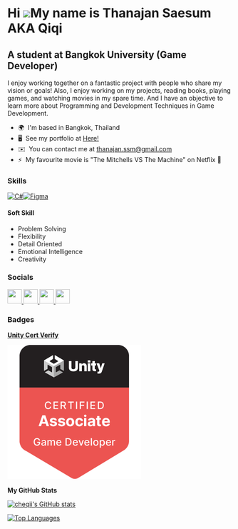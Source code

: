 Hi ![](https://user-images.githubusercontent.com/18350557/176309783-0785949b-9127-417c-8b55-ab5a4333674e.gif)My name is Thanajan Saesum AKA Qiqi
================================================================================================================================================

A student at Bangkok University (Game Developer)
------------------------------------------------

I enjoy working together on a fantastic project with people who share my vision or goals! Also, I enjoy working on my projects, reading books, playing games, and watching movies in my spare time. And I have an objective to learn more about Programming and Development Techniques in Game Development.

* 🌍  I'm based in Bangkok, Thailand
* 🖥️  See my portfolio at [Here!](http://bit.ly/thanajan-saesum-portfolio)
* ✉️  You can contact me at [thanajan.ssm@gmail.com](mailto:thanajan.ssm@gmail.com)
* ⚡  My favourite movie is "The Mitchells VS The Machine" on Netflix 🍿

### Skills


<p align="left">
<a href="https://docs.microsoft.com/en-us/dotnet/csharp/" target="_blank" rel="noreferrer"><img src="https://raw.githubusercontent.com/danielcranney/readme-generator/main/public/icons/skills/csharp-colored.svg" width="36" height="36" alt="C#" /></a><a href="https://www.figma.com/" target="_blank" rel="noreferrer"><img src="https://raw.githubusercontent.com/danielcranney/readme-generator/main/public/icons/skills/figma-colored.svg" width="36" height="36" alt="Figma" /></a>
</p>

#### Soft Skill
* Problem Solving
* Flexibility
* Detail Oriented
* Emotional Intelligence
* Creativity

### Socials

<p align="left"> <a href="https://www.github.com/cheqii" target="_blank" rel="noreferrer"> <picture> <source media="(prefers-color-scheme: dark)" srcset="https://raw.githubusercontent.com/danielcranney/readme-generator/main/public/icons/socials/github-dark.svg" /> <source media="(prefers-color-scheme: light)" srcset="https://raw.githubusercontent.com/danielcranney/readme-generator/main/public/icons/socials/github.svg" /> <img src="https://raw.githubusercontent.com/danielcranney/readme-generator/main/public/icons/socials/github.svg" width="32" height="32" /> </picture> </a> <a href="https://www.linkedin.com/in/thanajan-saesum/" target="_blank" rel="noreferrer"> <picture> <source media="(prefers-color-scheme: dark)" srcset="https://raw.githubusercontent.com/danielcranney/readme-generator/main/public/icons/socials/linkedin-dark.svg" /> <source media="(prefers-color-scheme: light)" srcset="https://raw.githubusercontent.com/danielcranney/readme-generator/main/public/icons/socials/linkedin.svg" /> <img src="https://raw.githubusercontent.com/danielcranney/readme-generator/main/public/icons/socials/linkedin.svg" width="32" height="32" /> </picture> </a> <a href="https://www.x.com/qiqitaro_here" target="_blank" rel="noreferrer"> <picture> <source media="(prefers-color-scheme: dark)" srcset="https://raw.githubusercontent.com/danielcranney/readme-generator/main/public/icons/socials/twitter-dark.svg" /> <source media="(prefers-color-scheme: light)" srcset="https://raw.githubusercontent.com/danielcranney/readme-generator/main/public/icons/socials/twitter.svg" /> <img src="https://raw.githubusercontent.com/danielcranney/readme-generator/main/public/icons/socials/twitter.svg" width="32" height="32" /> </picture> </a> <a href="https://www.youtube.com/@cheqii" target="_blank" rel="noreferrer"> <picture> <source media="(prefers-color-scheme: dark)" srcset="undefined" /> <source media="(prefers-color-scheme: light)" srcset="https://raw.githubusercontent.com/danielcranney/readme-generator/main/public/icons/socials/youtube.svg" /> <img src="https://raw.githubusercontent.com/danielcranney/readme-generator/main/public/icons/socials/youtube.svg" width="32" height="32" /> </picture> </a></p>

### Badges

<a href = "https://www.credly.com/badges/6b579f03-bcf7-4475-8f6e-4a04f0f39fd6/public_url"> <b> Unity Cert Verify </b> </a>
  
<img src = "https://github.com/cheqii/cheqii/blob/main/unity-certified-associate-game-developer.png" width = "300" height = "300">

<b>My GitHub Stats</b>

<a href="http://www.github.com/cheqii"><img src="https://github-readme-stats.vercel.app/api?username=cheqii&show_icons=true&hide=&count_private=true&title_color=14b8a6&text_color=ffffff&icon_color=22c55e&bg_color=1c1917&hide_border=true&show_icons=true" alt="cheqii's GitHub stats" /></a>

<a href="https://github.com/cheqii" align="left"><img src="https://github-readme-stats.vercel.app/api/top-langs/?username=cheqii&langs_count=10&title_color=14b8a6&text_color=ffffff&icon_color=22c55e&bg_color=1c1917&hide_border=true&locale=en&custom_title=Top%20%Languages" alt="Top Languages" /></a>
